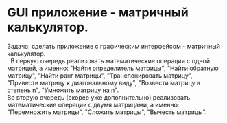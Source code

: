 # GUI приложение - матричный калькулятор.
 Задача: сделать приложение с графическим интерфейсом - матричный калькулятор.   
&nbsp; В первую очередь реализовать математические операции с одной матрицей, а именно: "Найти определитель матрицы", "Найти обратную матрицу", "Найти ранг матрицы", "Транспонировать матрицу", "Привести матрицу к диагональному виду", "Возвести матрицу в степень n", "Умножить матрицу на n".   
 Во вторую очередь (скорее уже дополнительно) реализовать математические операции с двумя матрицами, а именно: "Перемножить матрицы", "Сложить матрицы", "Вычесть матрицы".
